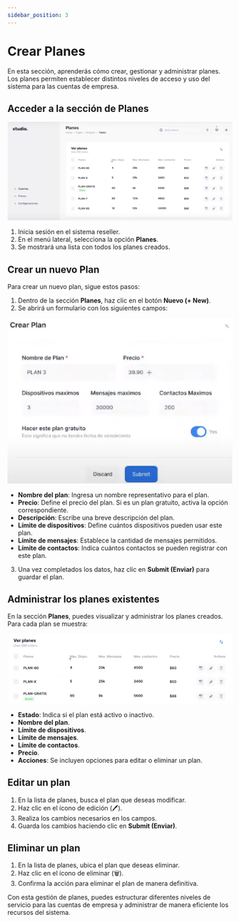 ```yaml
---
sidebar_position: 3
---
```


# Crear Planes

En esta sección, aprenderás cómo crear, gestionar y administrar planes. Los planes permiten establecer distintos niveles de acceso y uso del sistema para las cuentas de empresa.

## Acceder a la sección de Planes

![Descripción de la imagen](/img/Admin_Planes.png)

1. Inicia sesión en el sistema reseller.
2. En el menú lateral, selecciona la opción **Planes**.
3. Se mostrará una lista con todos los planes creados.

## Crear un nuevo Plan

Para crear un nuevo plan, sigue estos pasos:

1. Dentro de la sección **Planes**, haz clic en el botón **Nuevo (+ New)**.
2. Se abrirá un formulario con los siguientes campos:

![Descripción de la imagen](/img/Admin_Crearplan.png)

   - **Nombre del plan**: Ingresa un nombre representativo para el plan.
   - **Precio**: Define el precio del plan. Si es un plan gratuito, activa la opción correspondiente.
   - **Descripción**: Escribe una breve descripción del plan.
   - **Límite de dispositivos**: Define cuántos dispositivos pueden usar este plan.
   - **Límite de mensajes**: Establece la cantidad de mensajes permitidos.
   - **Límite de contactos**: Indica cuántos contactos se pueden registrar con este plan.
3. Una vez completados los datos, haz clic en **Submit (Enviar)** para guardar el plan.

## Administrar los planes existentes
En la sección **Planes**, puedes visualizar y administrar los planes creados. Para cada plan se muestra:

![Descripción de la imagen](/img/Admin_Crearpla.png)

- **Estado**: Indica si el plan está activo o inactivo.
- **Nombre del plan**.
- **Límite de dispositivos**.
- **Límite de mensajes**.
- **Límite de contactos**.
- **Precio**.
- **Acciones**: Se incluyen opciones para editar o eliminar un plan.

## Editar un plan
1. En la lista de planes, busca el plan que deseas modificar.
2. Haz clic en el ícono de edición (🖊️).
3. Realiza los cambios necesarios en los campos.
4. Guarda los cambios haciendo clic en **Submit (Enviar)**.

## Eliminar un plan
1. En la lista de planes, ubica el plan que deseas eliminar.
2. Haz clic en el ícono de eliminar (🗑️).
3. Confirma la acción para eliminar el plan de manera definitiva.

Con esta gestión de planes, puedes estructurar diferentes niveles de servicio para las cuentas de empresa y administrar de manera eficiente los recursos del sistema.


